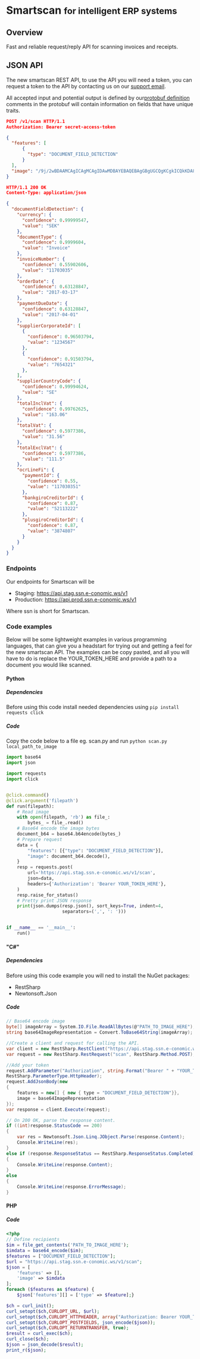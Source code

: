 # Smartscan <small>for intelligent ERP systems</small>

## Overview
Fast and reliable request/reply API for scanning invoices and receipts.

## JSON API
The new smartscan REST API,  to use the API you will need a token, you can request a token to the API by contacting us on our [support email](mailto:vmlsupport@e-conomic.com).

All accepted input and potential output is defined by our[protobuf definition](https://github.com/e-conomic/proto/blob/master/ssn/mlservice/v1/mlservice.proto) comments in the protobuf will contain information on fields that have unique traits.

```json
POST /v1/scan HTTP/1.1
Authorization: Bearer secret-access-token

{
  "features": [
      {
        "type": "DOCUMENT_FIELD_DETECTION"
      }
  ],
  "image": "/9j/2wBDAAMCAgICAgMCAgIDAwMDBAYEBAQEBAgGBgUGCQgKCgkICQkKDA8MCgsOCw"
}

HTTP/1.1 200 OK
Content-Type: application/json

{
  "documentFieldDetection": {
    "currency": {
      "confidence": 0.99999547,
      "value": "SEK"
    },
    "documentType": {
      "confidence": 0.9999604,
      "value": "Invoice"
    },
    "invoiceNumber": {
      "confidence": 0.55902606,
      "value": "11703035"
    },
    "orderDate": {
      "confidence": 0.63128847,
      "value": "2017-03-17"
    },
    "paymentDueDate": {
      "confidence": 0.63128847,
      "value": "2017-04-01"
    },
    "supplierCorporateId": [
      {
        "confidence": 0.96503794,
        "value": "1234567"
      },
      {
        "confidence": 0.91503794,
        "value": "7654321"
      },
    ],
    "supplierCountryCode": {
      "confidence": 0.99994624,
      "value": "SE"
    },
    "totalInclVat": {
      "confidence": 0.99762625,
      "value": "163.06"
    },
    "totalVat": {
      "confidence": 0.5977386,
      "value": "31.56"
    },
    "totalExclVat": {
      "confidence": 0.5977386,
      "value": "111.5"
    },
    "ocrLineFi": {
      "paymentId": {
        "confidence": 0.55,
        "value": "117030351"
      },
      "bankgiroCreditorId": {
        "confidence": 0.87,
        "value": "52113222"
      },
      "plusgiroCreditorId": {
        "confidence": 0.87,
        "value": "3874807"
      }
    }
  }
}
```

### Endpoints
Our endpoints for Smartscan will be

- Staging: https://api.stag.ssn.e-conomic.ws/v1
- Production: https://api.prod.ssn.e-conomic.ws/v1

Where ssn is short for Smartscan.

### Code examples
Below will be some lightweight examples in various programming languages, that can
give you a headstart for trying out and getting a feel for the new smartscan API.
The examples can be copy pasted, and all you will have to do is replace the YOUR_TOKEN_HERE
and provide a path to a document you would like scanned.

#### Python

##### Dependencies
Before using this code install needed dependencies using
`pip install requests click`

##### Code
Copy the code below to a file eg. scan.py and run `python scan.py local_path_to_image`

``` python
import base64
import json

import requests
import click


@click.command()
@click.argument('filepath')
def run(filepath):
    # Read image
    with open(filepath, 'rb') as file_:
        bytes_ = file_.read()
    # Base64 encode the image bytes
    document_b64 = base64.b64encode(bytes_)
    # Prepare request
    data = {
        "features": [{"type": "DOCUMENT_FIELD_DETECTION"}],
        "image": document_b64.decode(),
    }
    resp = requests.post(
        url='https://api.stag.ssn.e-conomic.ws/v1/scan',
        json=data,
        headers={'Authorization': 'Bearer YOUR_TOKEN_HERE'},
    )
    resp.raise_for_status()
    # Pretty print JSON response
    print(json.dumps(resp.json(), sort_keys=True, indent=4,
                     separators=(',', ': ')))


if __name__ == '__main__':
    run()
```

#### "C\#"

##### Dependencies
Before using this code example  you will ned to install the NuGet packages:
- RestSharp
- Newtonsoft.Json

##### Code

```csharp
// Base64 encode image
byte[] imageArray = System.IO.File.ReadAllBytes(@"PATH_TO_IMAGE_HERE");
string base64ImageRepresentation = Convert.ToBase64String(imageArray);

//Create a client and request for calling the API.
var client = new RestSharp.RestClient("https://api.stag.ssn.e-conomic.ws/v1");
var request = new RestSharp.RestRequest("scan", RestSharp.Method.POST);

//Add your token
request.AddParameter("Authorization", string.Format("Bearer " + "YOUR_TOKEN_HERE"),
RestSharp.ParameterType.HttpHeader);
request.AddJsonBody(new
{
    features = new[] { new { type = "DOCUMENT_FIELD_DETECTION"}},
    image = base64ImageRepresentation
});
var response = client.Execute(request);

// On 200 OK, parse the response content.
if ((int)response.StatusCode == 200)
{
    var res = Newtonsoft.Json.Linq.JObject.Parse(response.Content);
    Console.WriteLine(res);
}
else if (response.ResponseStatus == RestSharp.ResponseStatus.Completed)
{
    Console.WriteLine(response.Content);
}
else
{
    Console.WriteLine(response.ErrorMessage);
}
```


#### PHP

##### Code
```PHP
<?php
// Define recipients
$im = file_get_contents('PATH_TO_IMAGE_HERE');
$imdata = base64_encode($im);
$features = ["DOCUMENT_FIELD_DETECTION"];
$url = "https://api.stag.ssn.e-conomic.ws/v1/scan";
$json = [
    'features' => [],
    'image' => $imdata
];
foreach ($features as $feature) {
    $json['features'][] = ['type' => $feature];}

$ch = curl_init();
curl_setopt($ch,CURLOPT_URL, $url);
curl_setopt($ch,CURLOPT_HTTPHEADER, array("Authorization: Bearer YOUR_TOKEN_HERE"));
curl_setopt($ch,CURLOPT_POSTFIELDS, json_encode($json));
curl_setopt($ch,CURLOPT_RETURNTRANSFER, true);
$result = curl_exec($ch);
curl_close($ch);
$json = json_decode($result);
print_r($json);
```
